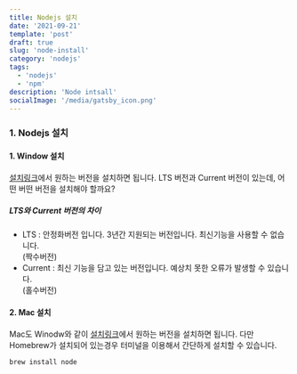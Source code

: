 ```yaml
---
title: Nodejs 설치
date: '2021-09-21'
template: 'post'
draft: true
slug: 'node-install'
category: 'nodejs'
tags:
  - 'nodejs'
  - 'npm'
description: 'Node intsall'
socialImage: '/media/gatsby_icon.png'
---
```


### 1. Nodejs 설치

#### 1. Window 설치

[설치링크](https://nodejs.org/en/)에서 원하는 버전을 설치하면 됩니다.
LTS 버전과 Current 버전이 있는데, 어떤 버떤 버전을 설치해야 할까요?

##### LTS와 Current 버전의 차이

- LTS : 안정화버전 입니다.
  3년간 지원되는 버전입니다. 최신기능을 사용할 수 없습니다.  
  (짝수버전)
- Current : 최신 기능을 담고 있는 버전입니다. 예상치 못한 오류가 발생할 수 있습니다.  
  (홀수버전)

#### 2. Mac 설치

Mac도 Winodw와 같이 [설치링크](https://nodejs.org/en/)에서 원하는 버전을 설치하면 됩니다. 다만 Homebrew가 설치되어 있는경우 터미널을 이용해서
간단하게 설치할 수 있습니다.

```javascript{}
brew install node
```
